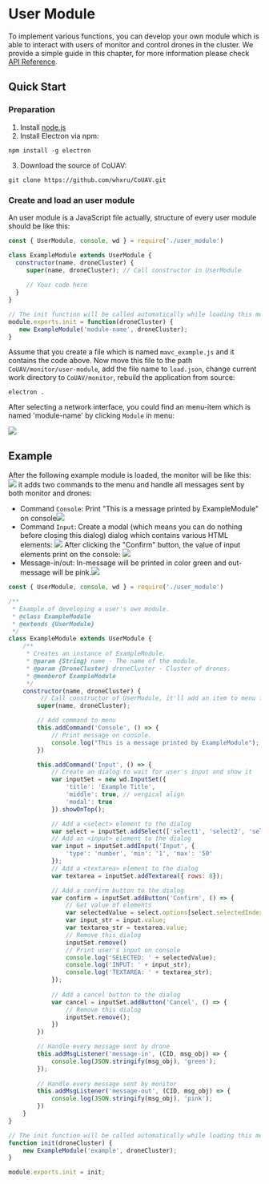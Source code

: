 # User Module

To implement various functions, you can develop your own module which is able to interact with users of monitor and control drones in the cluster. We provide a simple guide in this chapter, for more information please check [API Reference](api.doc).

## Quick Start

### Preparation

1.  Install [node.js](https://nodejs.org/)
2.  Install Electron via npm:

```shell
npm install -g electron
```

3.  Download the source of CoUAV:

```shell
git clone https://github.com/whxru/CoUAV.git
```

### Create and load an user module

An user module is a JavaScript file actually, structure of every user module should be like this:

```javascript
const { UserModule, console, wd } = require('./user_module')

class ExampleModule extends UserModule {
  constructor(name, droneCluster) {
     super(name, droneCluster); // Call constructor in UserModule
    
     // Your code here
  }
}

// The init function will be called automatically while loading this module.
module.exports.init = function(droneCluster) {
   new ExampleModule('module-name', droneCluster);
}

```

Assume that you create a file which is named `mavc_example.js` and it contains the code above. Now move this file to the path `CoUAV/monitor/user-module`, add the file name to `load.json`, change current work directory to `CoUAV/monitor`, rebuild the application from source: 

```
electron .
```

After selecting a network interface, you could find an menu-item which is named 'module-name' by clicking `Module` in menu: 

![](img/example-module-menu.png)

## Example

After the following example module is loaded, the monitor will be like this: ![](img/example-module.png) it adds two commands to the menu and handle all messages sent by both monitor and drones:

*   Command `Console`: Print "This is a message printed by ExampleModule" on console![](img/console.png)
*   Command `Input`: Create a modal (which means you can do nothing before closing this dialog) dialog which contains various HTML elements: ![](img/inputSet.png) After clicking the "Confirm" button, the value of input elements print on the console: ![](img/inputSet-output.png)
*   Message-in/out: In-message will be printed in color green and out-message will be pink.![](img/msg-in.png)

```javascript
const { UserModule, console, wd } = require('./user_module')

/**
 * Example of developing a user's own module.
 * @class ExampleModule
 * @extends {UserModule}
 */
class ExampleModule extends UserModule {
    /**
     * Creates an instance of ExampleModule.
     * @param {String} name - The name of the module.
     * @param {DroneCluster} droneCluster - Cluster of drones.
     * @memberof ExampleModule
     */
    constructor(name, droneCluster) {
         // Call constructor of UserModule, it'll add an item to menu for this module
        super(name, droneCluster);

        // Add command to menu
        this.addCommand('Console', () => {
            // Print message on console.
            console.log("This is a message printed by ExampleModule");
        })

        this.addCommand('Input', () => {
            // Create an dialog to wait for user's input and show it
            var inputSet = new wd.InputSet({
                'title': 'Example Title',
                'middle': true, // vergical align
                'modal': true
            }).showOnTop();

            // Add a <select> element to the dialog
            var select = inputSet.addSelect(['select1', 'select2', 'select3']);
            // Add an <input> element to the dialog
            var input = inputSet.addInput('Input', {
                'type': 'number', 'min': '1', 'max': '50'
            });
            // Add a <textarea> element to the dialog
            var textarea = inputSet.addTextarea({ rows: 8});

            // Add a confirm button to the dialog
            var confirm = inputSet.addButton('Confirm', () => {
                // Get value of elements
                var selectedValue = select.options[select.selectedIndex].value;
                var input_str = input.value;
                var textarea_str = textarea.value;
                // Remove this dialog
                inputSet.remove()
                // Print user's input on console
                console.log('SELECTED: ' + selectedValue);
                console.log('INPUT: ' + input_str);
                console.log('TEXTAREA: ' + textarea_str);
            });
            
            // Add a cancel button to the dialog
            var cancel = inputSet.addButton('Cancel', () => {
                // Remove this dialog
                inputSet.remove();
            })
        })

        // Handle every message sent by drone
        this.addMsgListener('message-in', (CID, msg_obj) => {
            console.log(JSON.stringify(msg_obj), 'green');
        });
        
        // Handle every message sent by monitor
        this.addMsgListener('message-out', (CID, msg_obj) => {
            console.log(JSON.stringify(msg_obj), 'pink');
        })
    }
}

// The init function will be called automatically while loading this module.
function init(droneCluster) {
    new ExampleModule('example', droneCluster);
}

module.exports.init = init;
```



